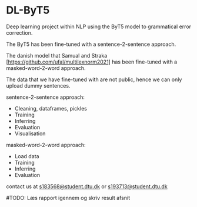 # DL-ByT5
Deep learning project within NLP using the ByT5 model to grammatical error correction.


The ByT5 has been fine-tuned with a sentence-2-sentence approach.

The danish model that Samual and Straka [https://github.com/ufal/multilexnorm2021] has been fine-tuned with a masked-word-2-word approach.

The data that we have fine-tuned with are not public, hence we can only upload dummy sentences. 

sentence-2-sentence approach:
- Cleaning, dataframes, pickles
- Training
- Inferring
- Evaluation
- Visualisation

masked-word-2-word approach:
- Load data
- Training
- Inferring
- Evaluation


contact us at s183568@student.dtu.dk or s193713@student.dtu.dk


#TODO: Læs rapport igennem og skriv result afsnit
